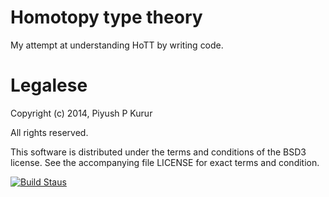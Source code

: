 # Homotopy type theory

My attempt at understanding HoTT by writing code.

# Legalese

Copyright (c) 2014, Piyush P Kurur

All rights reserved.

This software is distributed under the terms and conditions of the
BSD3 license. See the accompanying file LICENSE for exact terms and
condition.


[![Build Staus][travis-status]][travis-hott]

[travis-status]: <https://secure.travis-ci.org/piyush-kurur/hott.png> "Build status"


[travis-hott]: <https://travis-ci.org/piyush-kurur/hott>
